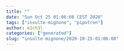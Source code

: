 ```yaml
---
title: ""
date: "Sun Oct 25 01:06:08 CEST 2020"
tags: ["insulte-mignone", "pipotron"]
author: m1ch3l
categories: ["generated"]
slug: "insulte-mignone/2020-10-25-01:06:08"
---
```



